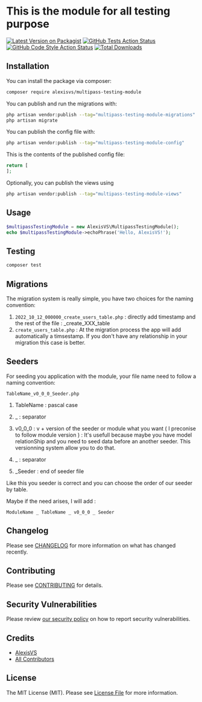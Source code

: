 # This is the module for all testing purpose

[![Latest Version on Packagist](https://img.shields.io/packagist/v/alexisvs/multipass-testing-module.svg?style=flat-square)](https://packagist.org/packages/alexisvs/multipass-testing-module)
[![GitHub Tests Action Status](https://img.shields.io/github/actions/workflow/status/alexisvs/multipass-testing-module/run-tests.yml?branch=main&label=tests&style=flat-square)](https://github.com/alexisvs/multipass-testing-module/actions?query=workflow%3Arun-tests+branch%3Amain)
[![GitHub Code Style Action Status](https://img.shields.io/github/actions/workflow/status/alexisvs/multipass-testing-module/fix-php-code-style-issues.yml?branch=main&label=code%20style&style=flat-square)](https://github.com/alexisvs/multipass-testing-module/actions?query=workflow%3A"Fix+PHP+code+style+issues"+branch%3Amain)
[![Total Downloads](https://img.shields.io/packagist/dt/alexisvs/multipass-testing-module.svg?style=flat-square)](https://packagist.org/packages/alexisvs/multipass-testing-module)


## Installation

You can install the package via composer:

```bash
composer require alexisvs/multipass-testing-module
```

You can publish and run the migrations with:

```bash
php artisan vendor:publish --tag="multipass-testing-module-migrations"
php artisan migrate
```

You can publish the config file with:

```bash
php artisan vendor:publish --tag="multipass-testing-module-config"
```

This is the contents of the published config file:

```php
return [
];
```

Optionally, you can publish the views using

```bash
php artisan vendor:publish --tag="multipass-testing-module-views"
```

## Usage

```php
$multipassTestingModule = new AlexisVS\MultipassTestingModule();
echo $multipassTestingModule->echoPhrase('Hello, AlexisVS!');
```

## Testing

```bash
composer test
```

## Migrations

The migration system is really simple, you have two choices for the naming convention:

1.  ``2022_10_12_000000_create_users_table.php`` : directly add timestamp and the rest of the file : _create_XXX_table
2.  ``create_users_table.php``                   : At the migration process the app will add automatically a timsestamp.
                                                   If you don't have any relationship in your migration this case is better.


## Seeders

For seeding you application with the module, 
your file name need to follow a naming convention:

``TableName_v0_0_0_Seeder.php``

1.  TableName : pascal case

2.  _         : separator

3.  v0_0_0    : v + version of the seeder or module what you want ( I preconise to follow module version ) : It's usefull because maybe you have model relationShip and 
            you need to seed data before an another seeder. This versionning system allow you to do that.
            
4.  _         : separator

5.  _Seeder   : end of seeder file

Like this you seeder is correct and you can choose the order of our seeder by table.

Maybe if the need arises, I will add :

``ModuleName _ TableName _ v0_0_0 _ Seeder``


## Changelog

Please see [CHANGELOG](CHANGELOG.md) for more information on what has changed recently.

## Contributing

Please see [CONTRIBUTING](CONTRIBUTING.md) for details.

## Security Vulnerabilities

Please review [our security policy](../../security/policy) on how to report security vulnerabilities.

## Credits

- [AlexisVS](https://github.com/AlexisVS)
- [All Contributors](../../contributors)

## License

The MIT License (MIT). Please see [License File](LICENSE.md) for more information.
